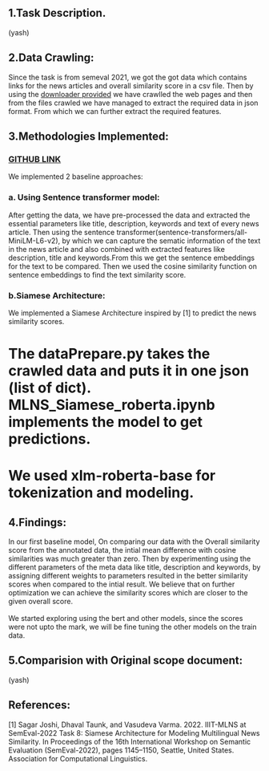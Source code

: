 ## 1.Task Description.
(yash)

## 2.Data Crawling:
Since the task is from semeval 2021, we got the got data which contains links for the news articles and overall similarity score in a csv file. Then by using the [downloader provided](https://github.com/euagendas/semeval_8_2022_ia_downloader) we have crawlled the web pages and then from the files crawled we have managed to extract the required data in json format. From which we can further extract the required features.  

## 3.Methodologies Implemented:
### [GITHUB LINK](https://github.com/sharma18yash/ire_project) 
We implemented 2 baseline approaches:

### a. Using Sentence transformer model:
After getting the data, we have pre-processed the data and extracted the essential parameters like title, description, keywords and text of every news article. Then using the sentence transformer(sentence-transformers/all-MiniLM-L6-v2), by which we can capture the sematic information of the text in the news article and also combined with extracted features like description, title and keywords.From this we get the sentence embeddings for the text to be compared. Then we used the cosine similarity function on sentence embeddings to find the text similarity score.
    


### b.Siamese Architecture:
We implemented a Siamese Architecture inspired by [1] to predict the news similarity scores. 
# The dataPrepare.py takes the crawled data and puts it in one json (list of dict). MLNS_Siamese_roberta.ipynb implements the model to get predictions.
#   We used xlm-roberta-base for tokenization and modeling.
## 4.Findings:       
In our first baseline model, On comparing our data with the Overall similarity score from the annotated data, the intial mean difference with cosine similarities was much greater than zero. 
Then by experimenting using the different parameters of the meta data like  title, description and keywords, by assigning different weights to parameters resulted in the better similarity scores when compared to the intial result.
We believe that on further optimization we can achieve the similarity scores which are closer to the given overall score.
\
\
We started exploring using the bert and other models, since the scores were not upto the mark, we will be fine tuning the other models on the train data. 



## 5.Comparision with Original scope document:
(yash)

## References:
[1] Sagar Joshi, Dhaval Taunk, and Vasudeva Varma. 2022. IIIT-MLNS at SemEval-2022 Task 8: Siamese Architecture for Modeling Multilingual News Similarity. In Proceedings of the 16th International Workshop on Semantic Evaluation (SemEval-2022), pages 1145–1150, Seattle, United States. Association for Computational Linguistics.

